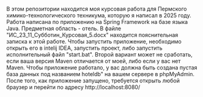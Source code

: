 В этом репозитории находится моя курсовая работа для Пермского химико-технологического техникума, которую я написал в 2025 году. 
Работа написана по приложению на Spring Framework на базе языка Java.
Предметная область - отель.
В файле "ИС_23_11_Субботин_Курсовая_5.docx" находится пояснительная записка к этой работе.
Чтобы запустить приложение, необходимо открыть его в intelij IDEA, запустить проект, либо запустить исполнительный файл "start.bat". Второй вариант может не сработать,
если ваша версия Maven отличается от моей, либо если у вас нет Maven.
Чтобы приложение работало, у вас должна быть создана пустая база данных под названием hoteldb" на вашем сервере в phpMyAdmin.
После того, как приложение запущено, требуется открыть любой браузер и перейти по адресу http://localhost:8080/ 
